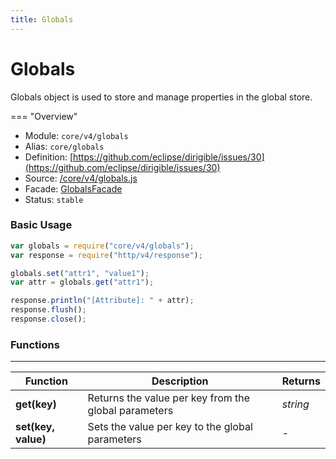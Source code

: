```yaml
---
title: Globals
---
```


Globals
===


Globals object is used to store and manage properties in the global store.

=== "Overview"
- Module: `core/v4/globals`
- Alias: `core/globals`
- Definition: [https://github.com/eclipse/dirigible/issues/30](https://github.com/eclipse/dirigible/issues/30)
- Source: [/core/v4/globals.js](https://github.com/dirigiblelabs/api-core/blob/master/core/v4/globals.js)
- Facade: [GlobalsFacade](https://github.com/eclipse/dirigible/blob/master/api/api-facade/api-core/src/main/java/org/eclipse/dirigible/api/v3/core/GlobalsFacade.java)
- Status: `stable`

### Basic Usage

```javascript
var globals = require("core/v4/globals");
var response = require("http/v4/response");

globals.set("attr1", "value1");
var attr = globals.get("attr1");

response.println("[Attribute]: " + attr);
response.flush();
response.close();
```


### Functions

---

Function     | Description | Returns
------------ | ----------- | --------
**get(key)**   | Returns the value per key from the global parameters | *string*
**set(key, value)**   | Sets the value per key to the global parameters | -
